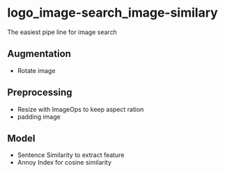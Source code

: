 # logo_image-search_image-similary
The easiest pipe line for image search

## Augmentation
- Rotate image

## Preprocessing
- Resize with ImageOps to keep aspect ration
- padding image

## Model
- Sentence Similarity to extract feature
- Annoy Index for cosine similarity
